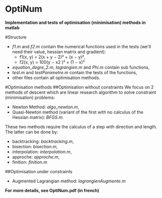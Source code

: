 # OptiNum

**Implementation and tests of optimisation (minimisation) methods in matlab**

#Structure
* *f1.m* and *f2.m* contain the numerical functions used in the tests (we'll need their value, hessian matrix and gradient):
  * f1(x, y) = 2(x + y − 2)² + (x − y)²,
  * f2(x, y) = 100(y − x2 )² + (1 − x)²
* *equation_degre_2.m*, *lagrangien.m* and *Phi.m* contain sub functions,
* *test.m* and *testParametre.m* contain the tests of the functions,
* other files contain all optimisation methods.

#Optimisation methods
##Optimisation without constraints
We focus on 2 methods of descent which are linear research algorithm to solve constraint (minimisation) problems:
* Newton Method: *algo_newton.m*,
* Quasi-Newton method (variant of the first with no calculus of the Hessian matrix): *BFGS.m*.

These two methods require the calculus of a step with direction and length. The latter can be done by:
* backtracking: *backtracking.m*,
* bisection: *bisection.m*,
* interpolation: *interpolation.m*,
* approche: *approche.m*,
* finition: *finition.m*

##Optimisation under constraints
* Augmented Lagrangian method: *lagrangienAugmente.m*

**For more details, see OptiNum.pdf (in french)**
